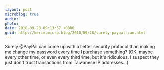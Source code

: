 ```yaml
---
layout: post
microblog: true
audio: 
photo: 
date: 2018-09-28 09:13:57 +0800
guid: http://kerim.micro.blog/2018/09/28/surely-paypal-can.html
---
```

Surely @PayPal can come up with a better security protocol than making me change my password every time I purchase something? (OK, maybe every other time, or even every third time, but it's ridiculous. I suspect they just don't trust transactions from Taiwanese IP addresses…)
